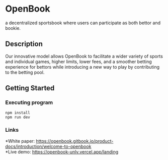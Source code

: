# OpenBook

 a decentralized sportsbook where users can participate as both bettor and bookie.

## Description

Our innovative model allows OpenBook to facilitate a wider variety of sports and individual games, higher limits, lower fees, and a smoother betting experience for bettors while introducing a new way to play by contributing to the betting pool.

## Getting Started
### Executing program

```
npm install
npm run dev
```

### Links
*White paper: https://openbook.gitbook.io/product-docs/introduction/welcome-to-openbook <br />
*Live demo: https://openbook-unlv.vercel.app/landing
